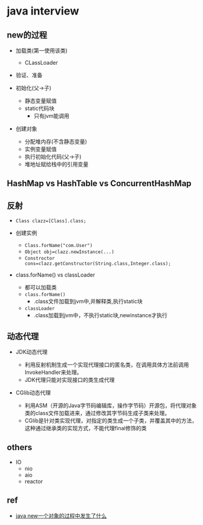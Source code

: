 # java interview

## new的过程

+ 加载类(第一使用该类)
    + CLassLoader

+ 验证、准备

+ 初始化(父->子)
    + 静态变量赋值
    + static代码块
        + 只有jvm能调用

+ 创建对象
    + 分配堆内存(不含静态变量)
    + 实例变量赋值
    + 执行初始化代码(父->子)
    + 堆地址赋给栈中的引用变量

## HashMap vs HashTable vs ConcurrentHashMap


## 反射

+ `Class clazz=[Class].class;`

+ 创建实例
    + `Class.forName("com.User")`
    + `Object obj=clazz.newInstance(...)`
    + `Constroctor cons=clazz.getConstructor(String.class,Integer.class);`


+ class.forName() vs classLoader
    + 都可以加载类
    + `class.forName()` 
        + .class文件加载到jvm中,并解释类,执行static块
    + `classLoader`
        + .class加载到jvm中，不执行static块,newinstance才执行

## 动态代理 

+ JDK动态代理
    + 利用反射机制生成一个实现代理接口的匿名类，在调用具体方法前调用InvokeHandler来处理。
    + JDK代理只能对实现接口的类生成代理

+ CGlib动态代理
    + 利用ASM（开源的Java字节码编辑库，操作字节码）开源包，将代理对象类的class文件加载进来，通过修改其字节码生成子类来处理。
    + CGlib是针对类实现代理，对指定的类生成一个子类，并覆盖其中的方法，这种通过继承类的实现方式，不能代理final修饰的类

## others

+ IO
    + nio
    + aio
    + reactor



## ref
+ [java new一个对象的过程中发生了什么](https://cloud.tencent.com/developer/article/1398010)